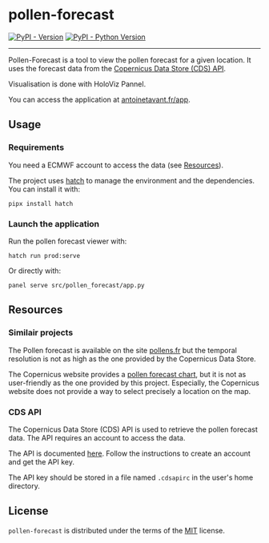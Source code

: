 # pollen-forecast

[![PyPI - Version](https://img.shields.io/pypi/v/pollen-forecast.svg)](https://pypi.org/project/pollen-forecast)
[![PyPI - Python Version](https://img.shields.io/pypi/pyversions/pollen-forecast.svg)](https://pypi.org/project/pollen-forecast)

-----

Pollen-Forecast is a tool to view the pollen forecast for a given location.
It uses the forecast data from the [Copernicus Data Store (CDS) API](https://ads.atmosphere.copernicus.eu/cdsapp#!/dataset/cams-europe-air-quality-forecasts?tab=overview).

Visualisation is done with HoloViz Pannel.

You can access the application at [antoinetavant.fr/app](https://antoinetavant.fr/app).

## Usage

### Requirements
You need a ECMWF account to access the data (see [Resources](#resources)).

The project uses [hatch](https://hatch.pypa.io/latest/) to manage the environment and the dependencies.
You can install it with:

```console
pipx install hatch
```

### Launch the application

Run the pollen forecast viewer with:

```console
hatch run prod:serve
```

Or directly with:

```console
panel serve src/pollen_forecast/app.py
```


## Resources

### Similair projects

The Pollen forecast is available on the site [pollens.fr](https://www.pollens.fr/cartes-de-modelisations) but the temporal resolution is not as high as the one provided by the Copernicus Data Store.

The Copernicus website provides a [pollen forecast chart](https://atmosphere.copernicus.eu/charts/packages/cams_air_quality/products/europe-air-quality-forecast-pollens), but it is not as user-friendly as the one provided by this project.
Especially, the Copernicus website does not provide a way to select precisely a location on the map.

### CDS API

The Copernicus Data Store (CDS) API is used to retrieve the pollen forecast data.
The API requires an account to access the data.

The API is documented [here](https://ads.atmosphere.copernicus.eu/api-how-to).
Follow the instructions to create an account and get the API key.

The API key should be stored in a file named `.cdsapirc` in the user's home directory.


## License

`pollen-forecast` is distributed under the terms of the [MIT](https://spdx.org/licenses/MIT.html) license.
